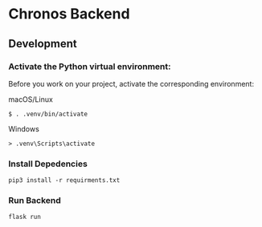 # Chronos Backend

## Development

### Activate the Python virtual environment:

Before you work on your project, activate the corresponding environment:

macOS/Linux

```
$ . .venv/bin/activate
```

Windows

```
> .venv\Scripts\activate
```
### Install Depedencies

`pip3 install -r requirments.txt`

### Run Backend

`flask run`

